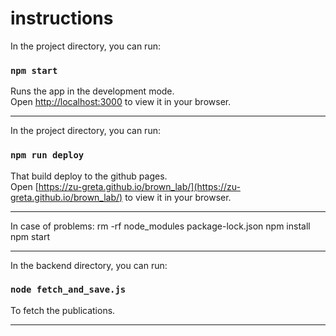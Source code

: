 # instructions
In the project directory, you can run:

### `npm start`

Runs the app in the development mode.\
Open [http://localhost:3000](http://localhost:3000) to view it in your browser.

---

In the project directory, you can run:

### `npm run deploy`

That build deploy to the github pages.\
Open [https://zu-greta.github.io/brown_lab/](https://zu-greta.github.io/brown_lab/) to view it in your browser.

---

In case of problems:
rm -rf node_modules package-lock.json
npm install
npm start

---

In the backend directory, you can run:

### `node fetch_and_save.js`

To fetch the publications.

---